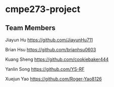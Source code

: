 # cmpe273-project

## Team Members
Jiayun Hu https://github.com/JiayunHu711

Brian Hsu https://github.com/brianhsu0603

Kuang Sheng https://github.com/cookiebaker444

Yanlin Song https://github.com/YS-RF

Xuejun Yao https://github.com/Roger-Yao8126
